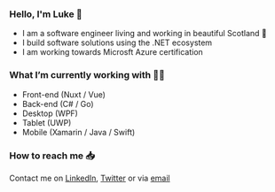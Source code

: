 ### Hello, I'm Luke 👋

- I am a software engineer living and working in beautiful Scotland 🏴󠁧󠁢󠁳󠁣󠁴󠁿
- I build software solutions using the .NET ecosystem
- I am working towards Microsft Azure certification

### What I’m currently working with 👨‍💻

- Front-end (Nuxt / Vue)
- Back-end (C# / Go)
- Desktop (WPF)
- Tablet (UWP) 
- Mobile (Xamarin / Java / Swift)

### How to reach me 📥

Contact me on [LinkedIn][linkedin], [Twitter][twitter] or via [email][email]

[linkedin]: https://linkedin.com/in/ljfio
[twitter]: https://twitter.com/ljf_io
[email]: mailto:hello@ljf.io
